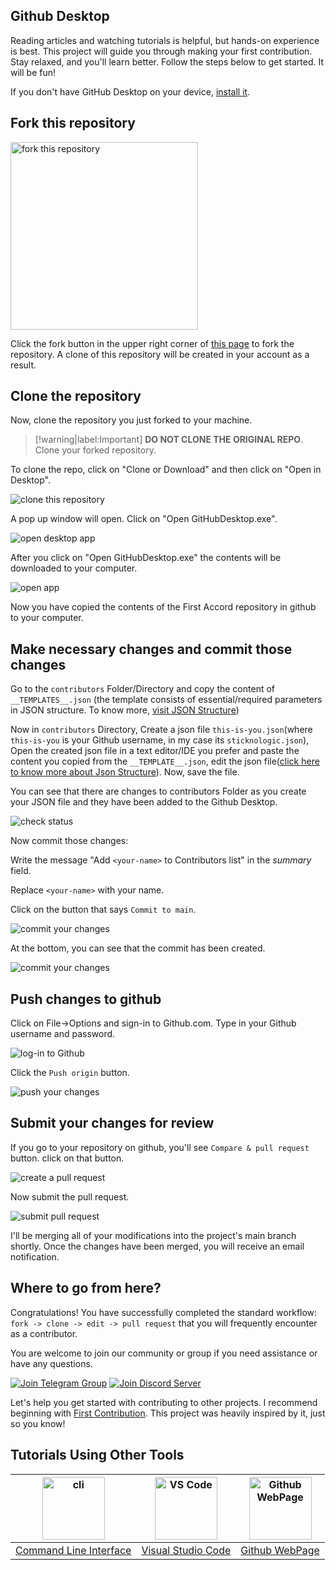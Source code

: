 ## Github Desktop
Reading articles and watching tutorials is helpful, but hands-on experience is best. This project will guide you through making your first contribution. Stay relaxed, and you'll learn better. Follow the steps below to get started. It will be fun!

If you don't have GitHub Desktop on your device, [install it](https://desktop.github.com/).

## Fork this repository

<img width="300" src="/assets/fork.png" alt="fork this repository" />

Click the fork button in the upper right corner of [this page](https://github.com/STICKnoLOGIC/first-accord) to fork the repository. A clone of this repository will be created in your account as a result.

## Clone the repository

Now, clone the repository you just forked to your machine.

 > [!warning|label:Important]
 > __DO NOT CLONE THE ORIGINAL REPO__. Clone your forked repository.

To clone the repo, click on "Clone or Download" and then click on "Open in Desktop".

<img src="/assets/desktop/clone.png" alt="clone this repository" />

A pop up window will open. Click on "Open GitHubDesktop.exe".

<img src="/assets/desktop/open-app.png" alt="open desktop app" />

After you click on "Open GitHubDesktop.exe" the contents will be downloaded to your computer.

<img src="/assets/desktop/app-open.png" alt="open app" />

Now you have copied the contents of the First Accord repository in github to your computer.

## Make necessary changes and commit those changes

 Go to the `contributors` Folder/Directory and copy the content of `__TEMPLATES__.json` (the template consists of essential/required parameters in JSON structure. To know more, [visit JSON Structure](json-structure))

Now in `contributors` Directory, Create a json file `this-is-you.json`(where `this-is-you` is your Github username, in my case its `sticknologic.json`), Open the created json file in a text editor/IDE you prefer and paste the content you copied from the `__TEMPLATE__.json`, edit the json file([click here to know more about Json Structure](json-structure)). Now, save the file.

You can see that there are changes to contributors Folder as you create your JSON file and they have been added to the Github Desktop.

<img src="/assets/desktop/status.png" alt="check status" />

Now commit those changes:

Write the message "Add `<your-name>` to Contributors list" in the _summary_ field.

Replace `<your-name>` with your name.

Click on the button that says `Commit to main`.

<img src="/assets/desktop/commit1.png" alt="commit your changes" />

At the bottom, you can see that the commit has been created.

<img src="/assets/desktop/commit2.png" alt="commit your changes" />

## Push changes to github

Click on File->Options and sign-in to Github.com. Type in your Github username and password.

<img src="/assets/desktop/sign-in.png" alt="log-in to Github" />

Click the `Push origin` button.

<img src="/assets/desktop/push.png" alt="push your changes" />

## Submit your changes for review

If you go to your repository on github, you'll see `Compare & pull request` button. click on that button.

<img src="/assets/compare-and-pull.png" alt="create a pull request" />

Now submit the pull request.

<img src="/assets/submit-pull-request.png" alt="submit pull request" />

I'll be merging all of your modifications into the project's main branch shortly. Once the changes have been merged, you will receive an email notification. 

## Where to go from here?

Congratulations! You have successfully completed the standard workflow: `fork -> clone -> edit -> pull request` that you will frequently encounter as a contributor.

You are welcome to join our community or group if you need assistance or have any questions.

[![Join Telegram Group](https://img.shields.io/badge/Telegram-26A5E4?style=flat&logo=telegram&logoColor=white)](https://t.me/+D51ix1qENBs0ZWRI)
[![Join Discord Server](https://dcbadge.limes.pink/api/server/https://discord.gg/zkspfFwqDg?style=flat)](https://discord.com)

Let's help you get started with contributing to other projects. I recommend beginning with [First Contribution](https://github.com/firstcontributions/first-contributions). This project was heavily inspired by it, just so you know!

## Tutorials Using Other Tools
| <img alt="cli" src="https://raw.githubusercontent.com/felixse/FluentTerminal/refs/heads/master/Icons/Icon_no_margin.png" width="100"> | <img alt="VS Code" src="https://upload.wikimedia.org/wikipedia/commons/1/1c/Visual_Studio_Code_1.35_icon.png" width=100> | <img alt="Github WebPage" src="/assets/web.svg" width=100> |
| :------------------: | :------------------: | :------------------: | 
| [Command Line Interface](guide/github-cli) | [Visual Studio Code](docs/gui-tool-tutorials/github-vscode) | [Github WebPage](guide/github-webpage)


